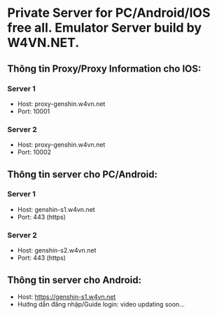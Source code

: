 # Private Server for PC/Android/IOS free all. Emulator Server build by W4VN.NET.

## Thông tin Proxy/Proxy Information cho IOS:
### Server 1
- Host: proxy-genshin.w4vn.net
- Port: 10001
### Server 2
- Host: proxy-genshin.w4vn.net
- Port: 10002

## Thông tin server cho PC/Android:
### Server 1
- Host: genshin-s1.w4vn.net
- Port: 443 (https)
### Server 2
- Host: genshin-s2.w4vn.net
- Port: 443 (https)

## Thông tin server cho Android:
- Host: https://genshin-s1.w4vn.net
- Hướng dẫn đăng nhập/Guide login: video updating soon...
